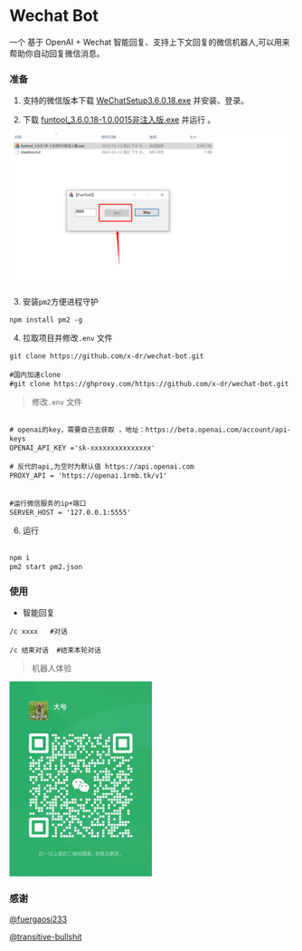 # Wechat Bot

一个 基于 OpenAI + Wechat 智能回复、支持上下文回复的微信机器人,可以用来帮助你自动回复微信消息。

### 准备

1. 支持的微信版本下载 [WeChatSetup3.6.0.18.exe](https://ghproxy.com/https://github.com/tom-snow/wechat-windows-versions/releases/download/v3.6.0.18/WeChatSetup-3.6.0.18.exe) 并安装、登录。

2. 下载 [funtool_3.6.0.18-1.0.0015非注入版.exe](https://ghproxy.com/https://raw.githubusercontent.com/x-dr/wechat-bot/main/funtool/funtool_3.6.0.18-1.0.0015非注入版.exe) 并运行 。

![funtool_3.6.0.18-1.0.0015非注入版.exe](./docs/img/funtool.png)




3. 安装`pm2`方便进程守护

```shell
npm install pm2 -g
```

4. 拉取项目并修改`.env` 文件

```shell
git clone https://github.com/x-dr/wechat-bot.git

#国内加速clone
#git clone https://ghproxy.com/https://github.com/x-dr/wechat-bot.git

```

> 修改`.env` 文件

```shell

# openai的key，需要自己去获取 ，地址：https://beta.openai.com/account/api-keys
OPENAI_API_KEY ='sk-xxxxxxxxxxxxxxx'

# 反代的api,为空时为默认值 https://api.openai.com 
PROXY_API = 'https://openai.1rmb.tk/v1'


#运行微信服务的ip+端口
SERVER_HOST = '127.0.0.1:5555'

```

6. 运行

```shell

npm i
pm2 start pm2.json

```

### 使用

+ 智能回复
```
/c xxxx   #对话

/c 结束对话  #结束本轮对话

```


> 机器人体验

<img src="docs/img/wxbot.jpg"  height="50%" width="50%">



### 感谢

[@fuergaosi233](https://github.com/fuergaosi233/wechat-chatgpt)

[@transitive-bullshit](https://github.com/transitive-bullshit/chatgpt-api)